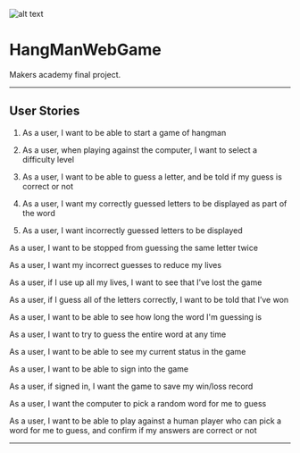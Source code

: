 ![alt text](https://ca.slack-edge.com/TBPN1712Q-UNH1PN80J-9d7ff3090eb0-512 "Tim was Here")
# HangManWebGame
Makers academy final project.

--------

User Stories
-----

1. As a user, I want to be able to start a game of hangman

2. As a user, when playing against the computer, I want to select a difficulty level

3. As a user, I want to be able to guess a letter, and be told if my guess is correct or not

4. As a user, I want my correctly guessed letters to be displayed as part of the word

5. As a user, I want incorrectly guessed letters to be displayed

As a user, I want to be stopped from guessing the same letter twice

As a user, I want my incorrect guesses to reduce my lives

As a user, if I use up all my lives, I want to see that I’ve lost the game

As a user, if I guess all of the letters correctly, I want to be told that I’ve won

As a user, I want to be able to see how long the word I'm guessing is

As a user, I want to try to guess the entire word at any time

As a user, I want to be able to see my current status in the game

As a user, I want to be able to sign into the game

As a user, if signed in, I want the game to save my win/loss record

As a user, I want the computer to pick a random word for me to guess

As a user, I want to be able to play against a human player who can pick a word for me to guess, and confirm if my answers are correct or not


-----
